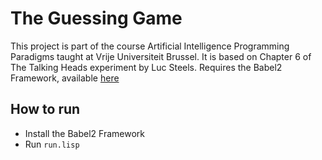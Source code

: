# The Guessing Game

This project is part of the course Artificial Intelligence Programming Paradigms taught at Vrije Universiteit Brussel. It is based on Chapter 6 of The Talking Heads experiment by Luc Steels. Requires the Babel2 Framework, available [here](http://emergent-languages.org/Babel2/)

## How to run

- Install the Babel2 Framework
- Run `run.lisp`

